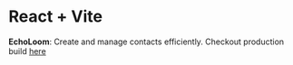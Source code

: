 # React + Vite
**EchoLoom**: Create and manage contacts efficiently.
Checkout production build [here](https://echoloom.netlify.app/)
